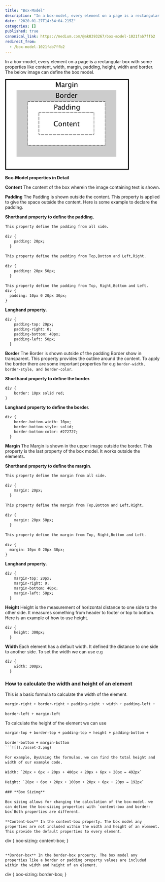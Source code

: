 ```yaml
---
title: "Box-Model"
description: "In a box-model, every element on a page is a rectangular box with some properties like content, width, margin, padding, height, width and…"
date: "2020-01-27T14:34:04.215Z"
categories: []
published: true
canonical_link: https://medium.com/@ak8393267/box-model-1021fab7ffb2
redirect_from:
  - /box-model-1021fab7ffb2
---
```


In a box-model, every element on a page is a rectangular box with some properties like content, width, margin, padding, height, width and border. The below image can define the box model.

![](./asset-1.jpeg)

**Box-Model properties in Detail**

**Content** The content of the box wherein the image containing text is shown.

**Padding** The Padding is shown outside the content. This property is applied to give the space outside the content. Here is some example to declare the padding.

**Shorthand property to define the padding.**

```
This property define the padding from all side.

div {
    padding: 20px;
  }

This property define the padding from Top,Bottom and Left,Right.

div {
    padding: 20px 50px;
  }

This property define the padding from Top, Right,Bottom and Left.
div {
  padding: 10px 0 20px 30px;
}
```

**Longhand property.**

```
div {
    padding-top: 20px;
    padding-right: 0;
    padding-bottom: 40px;
    padding-left: 50px;
  }
```

**Border** The Border is shown outside of the padding Border show in transparent. This property provides the outline around the content. To apply the border there are some important properties for e.g `border-width, border-style, and border-color`.

**Shorthand property to define the border.**

```
div {
	border: 10px solid red;
}
```

**Longhand property to define the border.**

```
div {
    border-bottom-width: 10px;
    border-bottom-style: solid;
    border-bottom-color: #272727;
  }
```

**Margin** The Margin is shown in the upper image outside the border. This property is the last property of the box model. It works outside the elements.

**Shorthand property to define the margin.**

```
This property define the margin from all side.

div {
    margin: 20px;
  }

This property define the margin from Top,Bottom and Left,Right.

div {
    margin: 20px 50px;
  }

This property define the margin from Top, Right,Bottom and Left.

div {
  margin: 10px 0 20px 30px;
}
```

**Longhand property.**

```
div {
    margin-top: 20px;
    margin-right: 0;
    margin-bottom: 40px;
    margin-left: 50px;
  }
```

**Height** Height is the measurement of horizontal distance to one side to the other side. It measures something from header to footer or top to bottom. Here is an example of how to use height.

```
div {
    height: 300px;
  }
```

**Width** Each element has a default width. It defined the distance to one side to another side. To set the width we can use e.g

```
div {
    width: 300px;
  }
```

### How to calculate the width and height of an element

This is a basic formula to calculate the width of the element.

```
margin-right + border-right + padding-right + width + padding-left + 

border-left + margin-left
```

To calculate the height of the element we can use

```
margin-top + border-top + padding-top + height + padding-bottom + 

border-bottom + margin-bottom
```![](./asset-2.png)

For example, ByuUsing the formulas, we can find the total height and width of our example code.

Width: `20px + 6px + 20px + 400px + 20px + 6px + 20px = 492px`

Height: `20px + 6px + 20px + 100px + 20px + 6px + 20px = 192px`

### **Box Sizing**

Box sizing allows for changing the calculation of the box-model. we can define the box-sizing properties with `content-box and border-box`Both properties are different.

**Content-box** In the content-box property. The box model any properties are not included within the width and height of an element. This provide the default properties to every element.

```
div {
    box-sizing: content-box;
  }
```

**Border-box** In the border-box property. The box model any properties like a border or padding property values are included within the width and height of an element.

```
div {
    box-sizing: border-box;
  }
```
